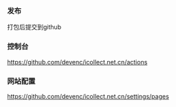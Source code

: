 ### 发布
打包后提交到github

### 控制台
https://github.com/devenc/icollect.net.cn/actions

### 网站配置
https://github.com/devenc/icollect.net.cn/settings/pages